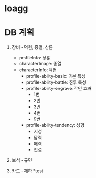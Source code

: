 # loagg

DB 계획
=============
1. 장비 - 덕현, 종열, 상륜
    * profileInfo: 상륜
    * characterImage: 종열
    * characterInfo: 덕현
      * profile-ability-basic: 기본 특성
      * profile-ability-battle: 전투 특성
      * profile-ability-engrave: 각인 효과
        * 1번
        * 2번
        * 3번
        * 4번
        * 5번
      * profile-ability-tendency: 성향
        * 지성
        * 담력
        * 매력
        * 친절
2. 보석 - 규민

3. 카드 - 재하
   *test
